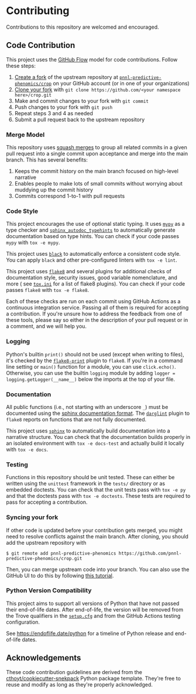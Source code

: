 # Contributing

Contributions to this repository are welcomed and encouraged.

## Code Contribution

This project uses the [GitHub Flow](https://guides.github.com/introduction/flow)
model for code contributions. Follow these steps:

1. [Create a fork](https://help.github.com/articles/fork-a-repo) of the upstream
   repository at [`pnnl-predictive-phenomics/crop`](https://github.com/pnnl-predictive-phenomics/crop)
   on your GitHub account (or in one of your organizations)
2. [Clone your fork](https://docs.github.com/en/repositories/creating-and-managing-repositories/cloning-a-repository)
   with `git clone https://github.com/<your namespace here>/crop.git`
3. Make and commit changes to your fork with `git commit`
4. Push changes to your fork with `git push`
5. Repeat steps 3 and 4 as needed
6. Submit a pull request back to the upstream repository

### Merge Model

This repository uses [squash merges](https://docs.github.com/en/github/collaborating-with-pull-requests/incorporating-changes-from-a-pull-request/about-pull-request-merges#squash-and-merge-your-pull-request-commits)
to group all related commits in a given pull request into a single commit upon
acceptance and merge into the main branch. This has several benefits:

1. Keeps the commit history on the main branch focused on high-level narrative
2. Enables people to make lots of small commits without worrying about muddying
   up the commit history
3. Commits correspond 1-to-1 with pull requests

### Code Style

This project encourages the use of optional static typing. It
uses [`mypy`](http://mypy-lang.org/) as a type checker
and [`sphinx_autodoc_typehints`](https://github.com/agronholm/sphinx-autodoc-typehints)
to automatically generate documentation based on type hints. You can check if
your code passes `mypy` with `tox -e mypy`.

This project uses [`black`](https://github.com/psf/black) to automatically
enforce a consistent code style. You can apply `black` and other pre-configured
linters with `tox -e lint`.

This project uses [`flake8`](https://flake8.pycqa.org) and several plugins for
additional checks of documentation style, security issues, good variable
nomenclature, and more (
see [`tox.ini`](tox.ini) for a list of flake8 plugins). You can check if your
code passes `flake8` with `tox -e flake8`.

Each of these checks are run on each commit using GitHub Actions as a continuous
integration service. Passing all of them is required for accepting a
contribution. If you're unsure how to address the feedback from one of these
tools, please say so either in the description of your pull request or in a
comment, and we will help you.

### Logging

Python's builtin `print()` should not be used (except when writing to files),
it's checked by the
[`flake8-print`](https://github.com/jbkahn/flake8-print) plugin to `flake8`. If
you're in a command line setting or `main()` function for a module, you can use
`click.echo()`. Otherwise, you can use the builtin `logging` module by adding
`logger = logging.getLogger(__name__)` below the imports at the top of your
file.

### Documentation

All public functions (i.e., not starting with an underscore `_`) must be
documented using the [sphinx documentation format](https://sphinx-rtd-tutorial.readthedocs.io/en/latest/docstrings.html#the-sphinx-docstring-format).
The [`darglint`](https://github.com/terrencepreilly/darglint) plugin to `flake8`
reports on functions that are not fully documented.

This project uses [`sphinx`](https://www.sphinx-doc.org) to automatically build
documentation into a narrative structure. You can check that the documentation
builds properly in an isolated environment with `tox -e docs-test` and actually
build it locally with `tox -e docs`.

### Testing

Functions in this repository should be unit tested. These can either be written
using the `unittest` framework in the `tests/` directory or as embedded
doctests. You can check that the unit tests pass with `tox -e py` and that the
doctests pass with `tox -e doctests`. These tests are required to pass for
accepting a contribution.

### Syncing your fork

If other code is updated before your contribution gets merged, you might need to
resolve conflicts against the main branch. After cloning, you should add the
upstream repository with

```shell
$ git remote add pnnl-predictive-phenomics https://github.com/pnnl-predictive-phenomics/crop.git
```

Then, you can merge upstream code into your branch. You can also use the GitHub
UI to do this by following [this tutorial](https://docs.github.com/en/github/collaborating-with-pull-requests/working-with-forks/syncing-a-fork).

### Python Version Compatibility

This project aims to support all versions of Python that have not passed their
end-of-life dates. After end-of-life, the version will be removed from the Trove
qualifiers in the [`setup.cfg`](setup.cfg) and from the GitHub Actions testing
configuration.

See https://endoflife.date/python for a timeline of Python release and
end-of-life dates.

## Acknowledgements

These code contribution guidelines are derived from the [cthoyt/cookiecutter-snekpack](https://github.com/cthoyt/cookiecutter-snekpack)
Python package template. They're free to reuse and modify as long as they're properly acknowledged.
